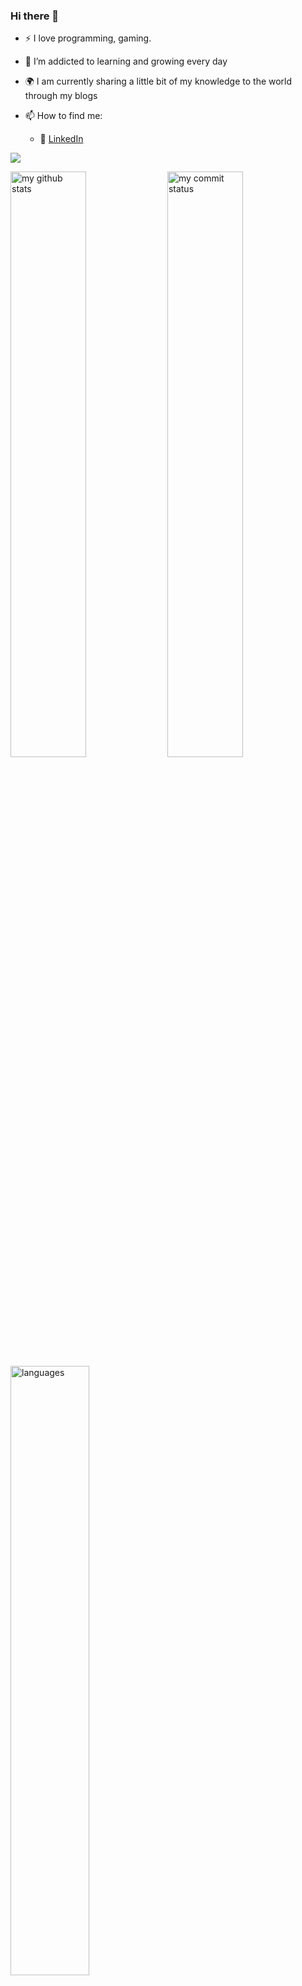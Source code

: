 ### Hi there 👋


- :zap: I love programming, gaming.
- 🌱 I’m addicted to learning and growing every day
- :earth_africa: I am currently sharing a little bit of my knowledge to the world through my blogs
- 📫 How to find me: 

  - :office: [LinkedIn](https://www.linkedin.com/in/akifka/)


![](https://komarev.com/ghpvc/?username=akifKA)

 <img src="https://github-readme-stats.vercel.app/api?username=akifKA&theme=chartreuse-dark" alt="my github stats" width="49%"/>
 <img src="https://github-readme-streak-stats.herokuapp.com/?user=akifKA&theme=chartreuse-dark" alt="my commit status" width="49%" />
  <img src="https://github-readme-stats.vercel.app/api/top-langs/?username=akifKA&theme=chartreuse-dark&layout=compact" alt="languages" width="50%">
